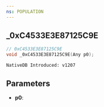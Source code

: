```yaml
---
ns: POPULATION
---
```

## _0xC4533E3E87125C9E

```c
// 0xC4533E3E87125C9E
void _0xC4533E3E87125C9E(Any p0);
```

```
NativeDB Introduced: v1207
```

## Parameters
* **p0**:
